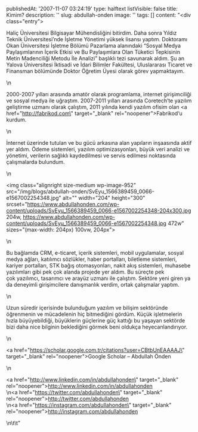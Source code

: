 publishedAt: '2007-11-07 03:24:19'
type: halftext
listVisible: false
title: Kimim?
description: ''
slug: abdullah-onden
image: ''
tags: []
content: "<div class=\"entry\"><p>Haliç Üniversitesi Bilgisayar Mühendisliğini bitirdim. Daha sonra Yıldız Teknik Üniversitesi’nde İşletme Yönetimi yüksek lisansı yaptım. Doktoramı Okan Üniversitesi İşletme Bölümü Pazarlama alanındaki “Sosyal Medya Paylaşımlarının İçerik Etkisi ve Bu Paylaşımlara Olan Tüketici Tepkisinin Metin Madenciliği Metodu İle Analizi” başlıklı tezi savunarak aldım. Şu an Yalova Üniversitesi İktisadi ve İdari Bilimler Fakültesi, Uluslararası Ticaret ve Finansman bölümünde Doktor Öğretim Üyesi olarak görev yapmaktayım.</p>\n<p>2000-2007 yılları arasında amatör olarak programlama, internet girişimciliği ve sosyal medya ile uğraştım. 2007-2011 yılları arasında Coretech’te yazılım geliştirme uzmanı olarak çalıştım, 2011 yılında kendi yazılım ofisim olan&nbsp;<a href=\"http://fabrikod.com\" target=\"_blank\" rel=\"noopener\">Fabrikod</a>‘u kurdum.</p>\n<p>İnternet üzerinde tutulan ve bu gücü arkasına alan yapıların inşaasında aktif yer aldım. Ödeme sistemleri, yazılım optimizasyonları, büyük veri analizi ve yönetimi, verilerin sağlıklı kaydedilmesi ve servis edilmesi noktasında çalışmalarda bulundum.</p>\n<p><img class=\"alignright size-medium wp-image-952\" src=\"/img/blogs/abdullah-onden/SvEyu_1566389459_0066-e1567002254348.jpg\" alt=\"\" width=\"204\" height=\"300\" srcset=\"https://www.abdullahonden.com/wp-content/uploads/SvEyu_1566389459_0066-e1567002254348-204x300.jpg 204w, https://www.abdullahonden.com/wp-content/uploads/SvEyu_1566389459_0066-e1567002254348.jpg 472w\" sizes=\"(max-width: 204px) 100vw, 204px\"></p>\n<p>Bu bağlamda CRM, e-ticaret, içerik sistemleri, mobil uygulamalar, sosyal medya ağları, katılımcı sözlükler, haber portalları, biletleme sistemleri, kariyer portalları, STK bağış otomasyonları, nakit akış sistemleri, muhasebe yazılımları gibi pek çok alanda projede yer aldım. Bu süreçte pek çok&nbsp;yazılımcı, tasarımcı ve arayüz uzmanı ile çalıştım. Sektöre yeni giren ya da deneyimli girişimcilere danışmanlık verdim, ortak çalışmalar yaptım.</p>\n<p>Uzun süredir içerisinde bulunduğum yazılım ve bilişim sektöründe öğrenmenin ve mücadelenin hiç bitmediğini gördüm. Küçük işletmelerin hızla büyüyebildiği, büyüklerin güçlerine güç kattığı&nbsp;bu yaşayan sektörde bizi daha nice bilginin beklediğini görmek beni oldukça heyecanlandırıyor.</p>\n<p><a href=\"https://scholar.google.com.tr/citations?user=CBtbUnEAAAAJ\" target=\"_blank\" rel=\"noopener\">Google Scholar – Abdullah Önden</a></p>\n<p><a href=\"http://www.linkedin.com/in/abdullahonden\" target=\"_blank\" rel=\"noopener\">http://www.linkedin.com/in/abdullahonden</a><br>\n<a href=\"https://twitter.com/abdullahonden\" target=\"_blank\" rel=\"noopener\">http://twitter.com/abdullahonden</a><br>\n<a href=\"https://instagram.com/abdullahonden\" target=\"_blank\" rel=\"noopener\">http://instagram.com/abdullahonden</a></p>\n\t\t</div>"
